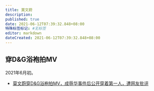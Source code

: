 ```yaml
---
title: 莫文蔚
description:
published: true
date: 2021-06-12T07:39:32.848+08:00
特殊标签标记: #无标签
editor: markdown
dateCreated: 2021-06-12T07:39:32.848+08:00
---
```


## 穿D&G浴袍拍MV

2021年6月初。

+ [莫文蔚穿D&G浴袍拍MV，成辱华事件后公开穿着第一人，遭网友批评](https://archive.is/6jm4Y "https://baijiahao.baidu.com/s?id=1702268900962392486")
